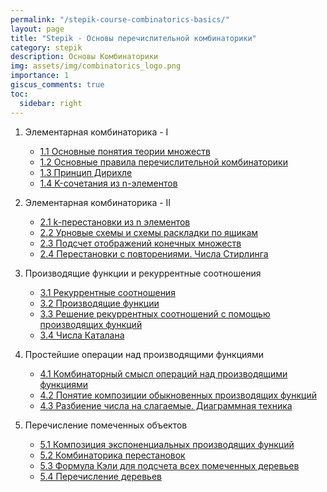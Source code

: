 ```yaml
---
permalink: "/stepik-course-combinatorics-basics/"
layout: page
title: "Stepik - Основы перечислительной комбинаторики"
category: stepik
description: Основы Комбинаторики
img: assets/img/combinatorics_logo.png
importance: 1
giscus_comments: true
toc:
  sidebar: right
---
```


1. Элементарная комбинаторика - I

   - [1.1 Основные понятия теории множеств](/stepik-basics-of-combinatorics/module_1_1-Basic-concepts-of-set-theory)
   - [1.2 Основные правила перечислительной комбинаторики](/stepik-course-combinatorics-basics/)
   - [1.3 Принцип Дирихле](/stepik-course-combinatorics-basics/)
   - [1.4 K-сочетания из n-элементов](/stepik-course-combinatorics-basics/)

2. Элементарная комбинаторика - II
   - [2.1 k-перестановки из n элементов](/stepik-course-combinatorics-basics/)
   - [2.2 Урновые схемы и схемы раскладки по ящикам](/stepik-course-combinatorics-basics/)
   - [2.3 Подсчет отображений конечных множеств](/stepik-course-combinatorics-basics/)
   - [2.4 Перестановки с повторениями. Числа Стирлинга](/stepik-course-combinatorics-basics/)
3. Производящие функции и рекуррентные соотношения
   - [3.1 Рекуррентные соотношения](/stepik-course-combinatorics-basics/)
   - [3.2 Производящие функции](/stepik-course-combinatorics-basics/)
   - [3.3 Решение рекуррентных соотношений с помощью производящих функций](/stepik-course-combinatorics-basics/)
   - [3.4 Числа Каталана](/stepik-course-combinatorics-basics/)
4. Простейшие операции над производящими функциями
   - [4.1 Комбинаторный смысл операций над производящими функциями](/neuro-networks-and-text-treatment/module_4_3-workshop-generating-names-and-slogans-using-RNN/step_2)
   - [4.2 Понятие композиции обыкновенных производящих функций](/)
   - [4.3 Разбиение числа на слагаемые. Диаграммная техника](https://colab.research.google.com/drive/1jEAxhmzkxrGE9K4TSgL7-0D9JYP5pVeJ?usp=sharing)
5. Перечисление помеченных объектов
   - [5.1 Композиция экспоненциальных производящих функций](/neuro-networks-and-text-treatment/module_4_3-workshop-generating-names-and-slogans-using-RNN/step_2)
   - [5.2 Комбинаторика перестановок](/)
   - [5.3 Формула Кэли для подсчета всех помеченных деревьев](https://colab.research.google.com/drive/1jEAxhmzkxrGE9K4TSgL7-0D9JYP5pVeJ?usp=sharing)
   - [5.4 Перечисление деревьев](https://colab.research.google.com/drive/1jEAxhmzkxrGE9K4TSgL7-0D9JYP5pVeJ?usp=sharing)
